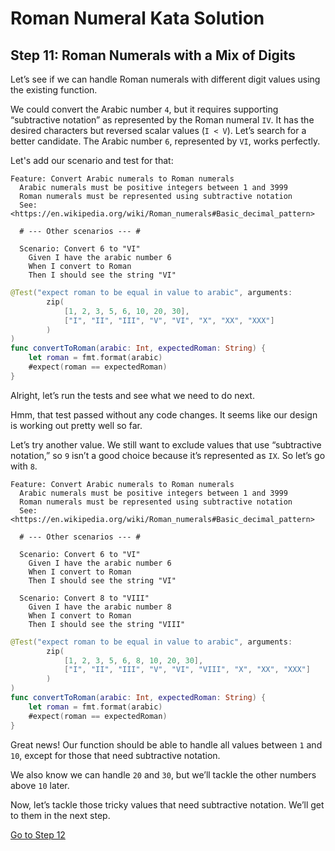 # Roman Numeral Kata Solution

## Step 11: Roman Numerals with a Mix of Digits

Let’s see if we can handle Roman numerals with different digit values using the existing function.

We could convert the Arabic number `4`, but it requires supporting “subtractive notation” as represented by the Roman
numeral `IV`. It has the desired characters but reversed scalar values (`I < V`). Let’s search for a better candidate.
The Arabic number `6`, represented by `VI`, works perfectly.

Let's add our scenario and test for that:

```gherkin
Feature: Convert Arabic numerals to Roman numerals
  Arabic numerals must be positive integers between 1 and 3999
  Roman numerals must be represented using subtractive notation
  See: <https://en.wikipedia.org/wiki/Roman_numerals#Basic_decimal_pattern>

  # --- Other scenarios --- #

  Scenario: Convert 6 to "VI"
    Given I have the arabic number 6
    When I convert to Roman
    Then I should see the string "VI"
```

```swift
@Test("expect roman to be equal in value to arabic", arguments:
        zip(
            [1, 2, 3, 5, 6, 10, 20, 30],
            ["I", "II", "III", "V", "VI", "X", "XX", "XXX"]
        )
)
func convertToRoman(arabic: Int, expectedRoman: String) {
    let roman = fmt.format(arabic)
    #expect(roman == expectedRoman)
}
```

Alright, let’s run the tests and see what we need to do next.

Hmm, that test passed without any code changes. It seems like our design is working out pretty well so far.

Let’s try another value. We still want to exclude values that use “subtractive notation,” so `9` isn’t a good choice
because it’s represented as `IX`. So let’s go with `8`.

```gherkin
Feature: Convert Arabic numerals to Roman numerals
  Arabic numerals must be positive integers between 1 and 3999
  Roman numerals must be represented using subtractive notation
  See: <https://en.wikipedia.org/wiki/Roman_numerals#Basic_decimal_pattern>

  # --- Other scenarios --- #

  Scenario: Convert 6 to "VI"
    Given I have the arabic number 6
    When I convert to Roman
    Then I should see the string "VI"

  Scenario: Convert 8 to "VIII"
    Given I have the arabic number 8
    When I convert to Roman
    Then I should see the string "VIII"
```

```swift
@Test("expect roman to be equal in value to arabic", arguments:
        zip(
            [1, 2, 3, 5, 6, 8, 10, 20, 30],
            ["I", "II", "III", "V", "VI", "VIII", "X", "XX", "XXX"]
        )
)
func convertToRoman(arabic: Int, expectedRoman: String) {
    let roman = fmt.format(arabic)
    #expect(roman == expectedRoman)
}
```

Great news! Our function should be able to handle all values between `1` and `10`, except for those that need
subtractive notation.

We also know we can handle `20` and `30`, but we’ll tackle the other numbers above `10` later.

Now, let’s tackle those tricky values that need subtractive notation. We’ll get to them in the next step.

[Go to Step 12](./Step_12.md)
